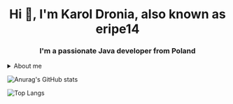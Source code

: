 <h1 align="center">Hi 👋, I'm Karol Dronia, also known as eripe14</h1>
<h3 align="center">I'm a passionate Java developer from Poland</h3>

<details>
  <summary>About me</summary>
  - 🤝 I am a member of the EternalCode organization, which focuses on developing open-source projects. [EternalCode](https:github.com/EternalCode)

  - 🔭 I’m currently learning **Java**

  - 📫 How to reach me **Discord -> eripe14#6990**

  - ⚡ Fun fact **I absolutely love dogs**
</details>

![Anurag's GitHub stats](https://github-readme-stats.vercel.app/api?username=eripe14&count_private=true&show_icons=true&theme=dracula)

![Top Langs](https://github-readme-stats.vercel.app/api/top-langs/?username=eripe14&layout=compact&theme=dracula)
